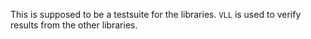 This is supposed to be a testsuite for the libraries. `VLL` is used to verify results from the other libraries.
